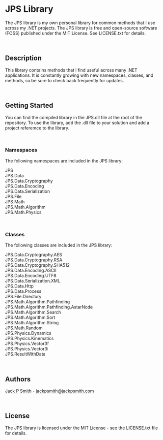 ﻿# JPS Library
The JPS library is my own personal library for common methods that I use across my .NET projects. The JPS library is free and open-source software (FOSS) published under the MIT License. See LICENSE.txt for details. 
<p>&nbsp</p>

## Description
This library contains methods that I find useful across many .NET applications. It is constantly growing with new namespaces, classes, and methods, so be sure to check back frequently for updates. 
<p>&nbsp</p>

## Getting Started
You can find the compiled library in the JPS.dll file at the root of the repository. To use the library, add the .dll file to your solution and add a project referemce to the library.
<p>&nbsp</p>

### Namespaces

The following namespaces are included in the JPS library:

JPS\
JPS.Data\
JPS.Data.Cryptography\
JPS.Data.Encoding\
JPS.Data.Serialization\
JPS.File\
JPS.Math\
JPS.Math.Algorithm\
JPS.Math.Physics
<p>&nbsp</p>

### Classes

The following classes are included in the JPS library:

JPS.Data.Cryptography.AES\
JPS.Data.Cryptography.RSA\
JPS.Data.Cryptography.SHA512\
JPS.Data.Encoding.ASCII\
JPS.Data.Encoding.UTF8\
JPS.Data.Serialization.XML\
JPS.Data.Http\
JPS.Data.Process\
JPS.File.Directory\
JPS.Math.Algorithm.Pathfinding\
JPS.Math.Algorithm.Pathfinding.AstarNode\
JPS.Math.Algorithm.Search\
JPS.Math.Algorithm.Sort\
JPS.Math.Algorithm.String\
JPS.Math.Random\
JPS.Physics.Dynamics\
JPS.Physics.Kinematics\
JPS.Physics.Vector3f\
JPS.Physics.Vector3i\
JPS.ResultWithData
<p>&nbsp</p>

## Authors
[Jack P Smith](https://www.jackpsmith.com) - jackpsmith@jackpsmith.com
<p>&nbsp;</p>

## License
The JPS library is licensed under the MIT License - see the LICENSE.txt file for details.